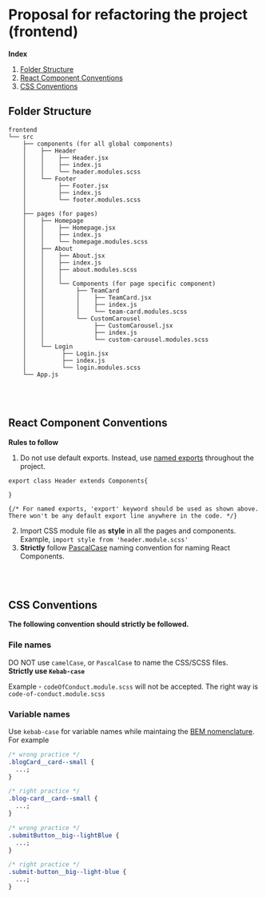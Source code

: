 # Proposal for refactoring the project (frontend)

**Index**

1. [Folder Structure](#folder-structure)
2. [React Component Conventions](#react-component-conventions)
3. [CSS Conventions](#css-conventions)

## Folder Structure

```
frontend
└── src
    ├── components (for all global components)
    │    ├── Header
    │    │    ├── Header.jsx
    │    │    ├── index.js
    │    │    └── header.modules.scss
    │    └── Footer
    │         ├── Footer.jsx
    │         ├── index.js
    │         └── footer.modules.scss
    │
    ├── pages (for pages)
    │    ├── Homepage
    │    │    ├── Homepage.jsx
    │    │    ├── index.js
    │    │    └── homepage.modules.scss
    │    ├── About
    │    │    ├── About.jsx
    │    │    ├── index.js
    │    │    ├── about.modules.scss
    │    │    │
    │    │    └── Components (for page specific component)
    │    │         ├── TeamCard
    │    │         │    ├── TeamCard.jsx
    │    │         │    ├── index.js
    │    │         │    └── team-card.modules.scss
    │    │         └── CustomCarousel
    │    │              ├── CustomCarousel.jsx
    │    │              ├── index.js
    │    │              └── custom-carousel.modules.scss
    │    └── Login
    │          ├── Login.jsx
    │          ├── index.js
    │          └── login.modules.scss
    └── App.js
```

<br /><br  />

## React Component Conventions

**Rules to follow**

1. Do not use default exports. Instead, use [named exports](https://stackoverflow.com/questions/36795819/when-should-i-use-curly-braces-for-es6-import/36796281#36796281) throughout the project.

```
export class Header extends Components{

}

{/* For named exports, 'export' keyword should be used as shown above. There won't be any default export line anywhere in the code. */}
```

2. Import CSS module file as **style** in all the pages and components. Example, `import style from 'header.module.scss'`
3. **Strictly** follow [PascalCase](https://techterms.com/definition/pascalcase) naming convention for naming React Components.

<br /><br />

## CSS Conventions

**The following convention should strictly be followed.**

### File names

DO NOT use `camelCase`, or `PascalCase` to name the CSS/SCSS files. <br />
**Strictly use `Kebab-case`**

Example - `codeOfConduct.module.scss` will not be accepted. The right way is `code-of-conduct.module.scss`

### Variable names

Use `kebab-case` for variable names while maintaing the [BEM nomenclature](http://getbem.com/naming/).
For example

```css
/* wrong practice */
.blogCard__card--small {
  ...;
}

/* right practice */
.blog-card__card--small {
  ...;
}
```

```css
/* wrong practice */
.submitButton__big--lightBlue {
  ...;
}

/* right practice */
.submit-button__big--light-blue {
  ...;
}
```
